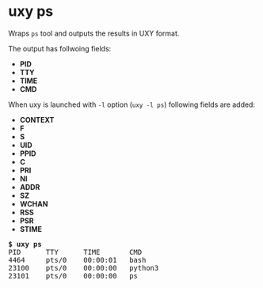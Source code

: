 # uxy ps

Wraps `ps` tool and outputs the results in UXY format.

The output has follwoing fields:

- **PID**
- **TTY**
- **TIME**
- **CMD**

When uxy is launched with `-l` option (`uxy -l ps`) following fields are added:

- **CONTEXT**
- **F**
- **S**
- **UID**
- **PPID**
- **C**
- **PRI**
- **NI**
- **ADDR**
- **SZ**
- **WCHAN**
- **RSS**
- **PSR**
- **STIME**

<pre>
<b>$ uxy ps</b>
PID      TTY      TIME       CMD 
4464     pts/0    00:00:01   bash 
23100    pts/0    00:00:00   python3 
23101    pts/0    00:00:00   ps
</pre>

